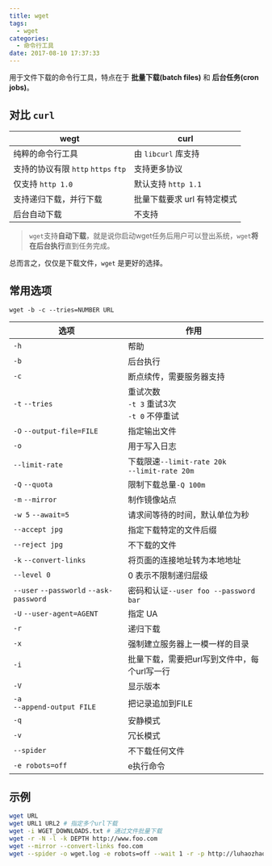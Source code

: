 ```yaml
---
title: wget
tags:
  - wget
categories:
  - 命令行工具
date: 2017-08-10 17:37:33
---
```



用于文件下载的命令行工具，特点在于 **批量下载(batch files)** 和 **后台任务(cron jobs)**。

## 对比 `curl`

|wegt|curl|
|--|--|
|纯粹的命令行工具|由 `libcurl` 库支持|
|支持的协议有限 `http` `https` `ftp` |支持更多协议|
|仅支持 `http 1.0` |默认支持 `http 1.1` |
|支持递归下载，并行下载|批量下载要求 url 有特定模式|
|后台自动下载|不支持|

> `wget`支持**自动下载**，就是说你启动wget任务后用户可以登出系统，`wget`**将在后台执行**直到任务完成。

总而言之，仅仅是下载文件，`wget` 是更好的选择。

## 常用选项

```
wget -b -c --tries=NUMBER URL
```

|选项|作用|
|--|--|
|`-h`|帮助|
|`-b`|后台执行|
|`-c`|断点续传，需要服务器支持|
|`-t` `--tries`|重试次数<br>`-t 3` 重试3次<br>`-t 0` 不停重试|
|`-O` `--output-file=FILE`|指定输出文件|
|`-o`|用于写入日志|
|`--limit-rate`|下载限速`--limit-rate 20k`<br>`--limit-rate 20m`|
|`-Q` `--quota`|限制下载总量`-Q 100m`|
|`-m` `--mirror`|制作镜像站点|
|`-w 5` `--await=5`|请求间等待的时间，默认单位为秒|
|`--accept jpg`|指定下载特定的文件后缀|
|`--reject jpg`|不下载的文件|
|`-k` `--convert-links`|将页面的连接地址转为本地地址|
|`--level 0`|0 表示不限制递归层级|
|`--user` `--passworld` `--ask-password`|密码和认证`--user foo --password bar`|
|`-U` `--user-agent=AGENT`|指定 UA|
|`-r`|递归下载|
|`-x`|强制建立服务器上一模一样的目录|
|`-i`|批量下载，需要把url写到文件中，每个url写一行|
|`-V`|显示版本|
|`-a` <br>`--append-output FILE`|把记录追加到FILE|
|`-q`|安静模式|
|`-v`|冗长模式|
|`--spider`|不下载任何文件|
|`-e robots=off`|e执行命令|

## 示例

```bash
wget URL
wget URL1 URL2 # 指定多个url下载
wget -i WGET_DOWNLOADS.txt # 通过文件批量下载
wget -r -N -l -k DEPTH http://www.foo.com
wget --mirror --convert-links foo.com
wget --spider -o wget.log -e robots=off --wait 1 -r -p http://luhaozhao.com # 生成一个日志文件检测出坏链接
```

